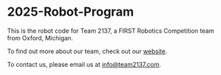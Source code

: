 # 2025-Robot-Program

This is the robot code for Team 2137, a FIRST Robotics Competition team from Oxford, Michigan.

To find out more about our team, check out our [website](https://team2137.com).

To contact us, please email us at [info@team2137.com](mailto:info@team2137.com).
